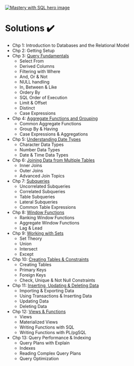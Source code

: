 [![Mastery with SQL hero image](https://www.masterywithsql.com/images/mws-hero.svg)](https://www.masterywithsql.com/)

# Solutions ✔️
* Chp 1: Introduction to Databases and the Relational Model
* Chp 2: Getting Setup
* Chp 3: [Query Fundamentals](https://github.com/carlcorder/mastery-with-sql-solutions/blob/master/exercises-chp03.md)
  * Select From
  * Derived Columns
  * Filtering with Where
  * And, Or & Not
  * NULL handling
  * In, Between & Like
  * Ordery By
  * SQL Order of Execution
  * Limit & Offset
  * Distinct
  * Case Expressions
* Chp 4: [Aggregate Functions and Grouping](https://github.com/carlcorder/mastery-with-sql-solutions/blob/master/exercises-chp04.md)
  * Common Aggregate Functions
  * Group By & Having
  * Case Expressions & Aggregations
* Chp 5: [Understanding Date Types](https://github.com/carlcorder/mastery-with-sql-solutions/blob/master/exercises-chp05.md)
  * Character Data Types
  * Number Data Types
  * Date & Time Data Types
* Chp 6: [Joining Data from Multiple Tables](https://github.com/carlcorder/mastery-with-sql-solutions/blob/master/exercises-chp06.md)
  * Inner Joins
  * Outer Joins
  * Advanced Join Topics
* Chp 7: [Subqueries](https://github.com/carlcorder/mastery-with-sql-solutions/blob/master/exercises-chp07.md)
  * Uncorrelated Subqueries
  * Correlated Subqueries
  * Table Subqueries
  * Lateral Subqueries
  * Common Table Expressions
* Chp 8: [Window Functions](https://github.com/carlcorder/mastery-with-sql-solutions/blob/master/exercises-chp08.md)
  * Ranking Window Functions
  * Aggregate Window Functions
  * Lag & Lead
* Chp 9: [Working with Sets](https://github.com/carlcorder/mastery-with-sql-solutions/blob/master/exercises-chp09.md)
  * Set Theory
  * Union
  * Intersect
  * Except
* Chp 10: [Creating Tables & Constraints](https://github.com/carlcorder/mastery-with-sql-solutions/blob/master/exercises-chp10.md)
  * Creating Tables
  * Primary Keys
  * Foreign Keys
  * Check, Unique & Not Null Constraints
* Chp 11: [Inserting, Updating & Deleting Data](https://github.com/carlcorder/mastery-with-sql-solutions/blob/master/exercises-chp11.md)
  * Importing & Exporting Data
  * Using Transactions & Inserting Data
  * Updating Data
  * Deleting Data
* Chp 12: [Views & Functions](https://github.com/carlcorder/mastery-with-sql-solutions/blob/master/exercises-chp12.md)
  * Views
  * Materialized Views
  * Writing Functions with SQL
  * Writing Functions with PL/pgSQL
* Chp 13: Query Performance & Indexing
  * Query Plans with Explain
  * Indexes
  * Reading Complex Query Plans
  * Query Optimization
